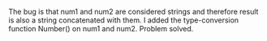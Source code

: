 The bug is that num1 and num2 are considered strings and therefore result is also a string concatenated with them. I added the type-conversion function Number() on num1 and num2. Problem solved.